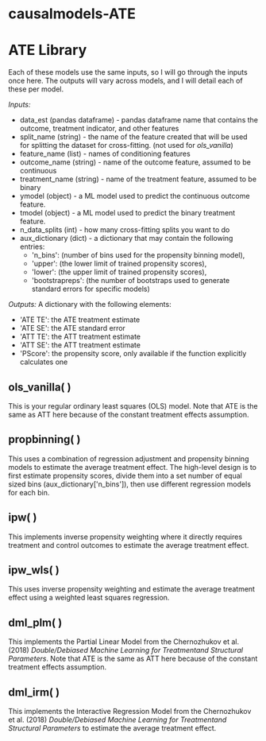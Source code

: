 # causalmodels-ATE


# ATE Library
Each of these models use the same inputs, so I will go through the inputs once here. The outputs will vary across models, and I will detail each of these per model.

*Inputs:*              
* data_est (pandas dataframe) - pandas dataframe name that contains the outcome, treatment indicator, and other features
* split_name (string) - the name of the feature created that will be used for splitting the dataset for cross-fitting. (not used for *ols_vanilla*)
* feature_name (list) - names of conditioning features
* outcome_name (string) - name of the outcome feature, assumed to be continuous
* treatment_name (string) - name of the treatment feature, assumed to be binary
* ymodel (object) - a ML model used to predict the continuous outcome feature. 
* tmodel (object) - a ML model used to predict the binary treatment feature. 
* n_data_splits (int) - how many cross-fitting splits you want to do
* aux_dictionary (dict) - a dictionary that may contain the following entries: 
  * 'n_bins': (number of bins used for the propensity binning model),
  * 'upper': (the lower limit of trained propensity scores),
  * 'lower': (the upper limit of trained propensity scores),
  * 'bootstrapreps': (the number of bootstraps used to generate standard errors for specific models)

*Outputs:*
A dictionary with the following elements:
* 'ATE TE': the ATE treatment estimate
* 'ATE SE': the ATE standard error
* 'ATT TE': the ATT treatment estimate
* 'ATT SE': the ATT treatment estimate
* 'PScore': the propensity score, only available if the function explicitly calculates one

## ols_vanilla( ) 
This is your regular ordinary least squares (OLS) model. Note that ATE is the same as ATT here because of the constant treatment effects assumption.

## propbinning( )
This uses a combination of regression adjustment and propensity binning models to estimate the average treatment effect. The high-level design is to first estimate propensity scores, divide them into a set number of equal sized bins (aux_dictionary['n_bins']), then use different regression models for each bin. 


## ipw( )
This implements inverse propensity weighting where it directly requires treatment and control outcomes to estimate the average treatment effect. 
               

## ipw_wls( ) 
This uses inverse propensity weighting and estimate the average treatment effect using a weighted least squares regression. 

                              
## dml_plm( ) 
This implements the Partial Linear Model from the Chernozhukov et al. (2018) _Double/Debiased Machine Learning for Treatmentand Structural Parameters_. Note that ATE is the same as ATT here because of the constant treatment effects assumption.


## dml_irm( ) 
This implements the Interactive Regression Model from the Chernozhukov et al. (2018) _Double/Debiased Machine Learning for Treatmentand Structural Parameters_ to estimate the average treatment effect.

               